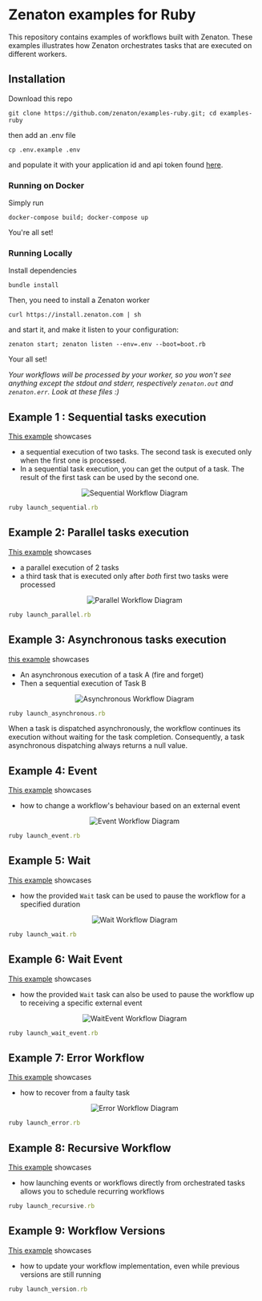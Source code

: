 # Zenaton examples for Ruby
This repository contains examples of workflows built with Zenaton. These examples illustrates how Zenaton orchestrates tasks that are executed on different workers.

## Installation
Download this repo
```
git clone https://github.com/zenaton/examples-ruby.git; cd examples-ruby
```
then add an .env file
```
cp .env.example .env
```
and populate it with your application id and api token found [here](https://zenaton.com/app/api).

### Running on Docker
Simply run
```
docker-compose build; docker-compose up
```

You're all set!

### Running Locally
Install dependencies
```
bundle install
```
Then, you need to install a Zenaton worker
```
curl https://install.zenaton.com | sh
```
and start it, and make it listen to your configuration:
```
zenaton start; zenaton listen --env=.env --boot=boot.rb
```
Your all set!


*Your workflows will be processed by your worker, so you won't see anything except the stdout and stderr, respectively `zenaton.out` and `zenaton.err`. Look at these files :)*

## Example 1 : Sequential tasks execution
[This example](https://github.com/zenaton/examples-ruby/tree/master/workflows/sequential_workflow.rb) showcases
- a sequential execution of two tasks. The second task is executed only when the first one is processed.
- In a sequential task execution, you can get the output of a task. The result of the first task can be used by the second one.

<p align="center">
    <img src="https://raw.githubusercontent.com/zenaton/resources/master/examples/images/png/flow_sequential.png" alt="Sequential Workflow Diagram" />
</p>

```ruby
ruby launch_sequential.rb
```

## Example 2: Parallel tasks execution
[This example](https://github.com/zenaton/examples-ruby/tree/master/workflows/parallel_workflow.rb) showcases
- a parallel execution of 2 tasks
- a third task that is executed only after *both* first two tasks were processed

<p align="center">
    <img src="https://raw.githubusercontent.com/zenaton/resources/master/examples/images/png/flow_parallel.png" alt="Parallel Workflow Diagram" />
</p>

```ruby
ruby launch_parallel.rb
```

## Example 3: Asynchronous tasks execution
[this example](https://github.com/zenaton/examples-ruby/tree/master/workflows/asynchronous_workflow.rb) showcases
- An asynchronous execution of a task A (fire and forget)
- Then a sequential execution of Task B

<p align="center">
    <img src="https://raw.githubusercontent.com/zenaton/resources/master/examples/images/png/flow_async.png" alt="Asynchronous Workflow Diagram" />
</p>

```ruby
ruby launch_asynchronous.rb
```

When a task is dispatched asynchronously, the workflow continues its execution without waiting for the task completion. Consequently, a task asynchronous dispatching always returns a null value.

## Example 4: Event
[This example](https://github.com/zenaton/examples-ruby/tree/master/workflows/event_workflow.rb) showcases
- how to change a workflow's behaviour based on an external event

<p align="center">
    <img src="https://raw.githubusercontent.com/zenaton/resources/master/examples/images/png/flow_react_event.png" alt="Event Workflow Diagram" />
</p>

```ruby
ruby launch_event.rb
```

## Example 5: Wait
[This example](https://github.com/zenaton/examples-ruby/tree/master/workflows/wait_workflow.rb) showcases
- how the provided `Wait` task can be used to pause the workflow for a specified duration

<p align="center">
    <img src="https://raw.githubusercontent.com/zenaton/resources/master/examples/images/png/flow_wait.png" alt="Wait Workflow Diagram" />
</p>

```ruby
ruby launch_wait.rb
```

## Example 6: Wait Event
[This example](https://github.com/zenaton/examples-ruby/tree/master/workflows/wait_event_workflow.rb) showcases
- how the provided `Wait` task can also be used to pause the workflow up to receiving a specific external event

<p align="center">
    <img src="https://raw.githubusercontent.com/zenaton/resources/master/examples/images/png/flow_wait_event.png" alt="WaitEvent Workflow Diagram" />
</p>

```ruby
ruby launch_wait_event.rb
```

## Example 7: Error Workflow
[This example](https://github.com/zenaton/examples-ruby/tree/master/workflows/error_workflow.rb) showcases
- how to recover from a faulty task

<p align="center">
    <img src="https://raw.githubusercontent.com/zenaton/resources/master/examples/images/png/flow_error.png" alt="Error Workflow Diagram" />
</p>

```ruby
ruby launch_error.rb
```

## Example 8: Recursive Workflow
[This example](https://github.com/zenaton/examples-ruby/tree/master/recursive/recursive_workflow.rb) showcases
- how launching events or workflows directly from orchestrated tasks allows you to schedule recurring workflows

```ruby
ruby launch_recursive.rb
```

## Example 9: Workflow Versions
[This example](https://github.com/zenaton/examples-ruby/tree/master/workflows/version_workflow.rb) showcases
- how to update your workflow implementation, even while previous versions are still running

```ruby
ruby launch_version.rb
```
